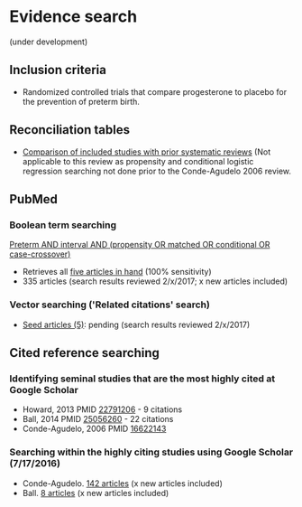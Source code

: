 # Evidence search
(under development)
## Inclusion criteria
* Randomized controlled trials that compare progesterone to placebo for the prevention of preterm birth.

## Reconciliation tables
* [Comparison of included studies with prior systematic reviews](../../tree/master/reconciliation-tables/) (Not applicable to this review as propensity and conditional logistic regression searching not done prior to the Conde-Agudelo 2006 review.

## PubMed
### Boolean term searching
[Preterm AND interval AND (propensity OR matched OR conditional OR case-crossover)](https://www.ncbi.nlm.nih.gov/pubmed/?term=preterm+AND+interval+AND+(propensity+OR+matched+OR+conditional+OR+case-crossover))
* Retrieves all [five articles in hand](https://www.ncbi.nlm.nih.gov/pubmed?cmd=Search&tool=SUMSearch2plugins&term=28178044%5BPMID%5D%20OR%20%2027367283%5BPMID%5D%20OR%2027405702%5BPMID%5D%20OR%2025056260%5BPMID%5D%20OR%2022791206%5BPMID%5D) (100% sensitivity)
* 335 articles (search results reviewed 2/x/2017; x new articles included)

### Vector searching ('Related citations' search)
* [Seed articles (5)](https://www.ncbi.nlm.nih.gov/pubmed?cmd=Search&tool=SUMSearch2plugins&term=28178044%5BPMID%5D%20OR%20%2027367283%5BPMID%5D%20OR%2027405702%5BPMID%5D%20OR%2025056260%5BPMID%5D%20OR%2022791206%5BPMID%5D): pending (search results reviewed 2/x/2017)

## Cited reference searching

### Identifying seminal studies that are the most highly cited at Google Scholar
- Howard, 2013 PMID [22791206](https://pubmed.gov/22791206) - 9 citations
- Ball, 2014 PMID [25056260](https://pubmed.gov/25056260) - 22 citations
- Conde-Agudelo, 2006 PMID [16622143](https://pubmed.gov/16622143)

### Searching within the highly citing studies using Google Scholar (7/17/2016)
- Conde-Agudelo. [142 articles](https://scholar.google.com/scholar?q=propensity+OR+matched+OR+conditional&btnG=&hl=en&as_sdt=2005&sciodt=0%2C5&cites=7045961145256729995&scipsc=1) (x new articles included)
- Ball.  [8 articles](https://scholar.google.com/scholar?q=propensity+OR+matched+OR+conditional&btnG=&hl=en&as_sdt=2005&sciodt=0%2C5&cites=10764913834475512844&scipsc=1) (x new articles included)
